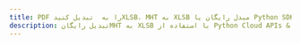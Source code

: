 ---title: PDF را به  تبدیل کنیدXLSB، MHT به XLSB مبدل رایگان یا Python SDKdescription: تبدیل رایگانMHT به XLSB با استفاده از Python Cloud APIs & SDK همچنین اسناد PDF را در Cloud ایجاد، ویرایش و رندر کنید.---